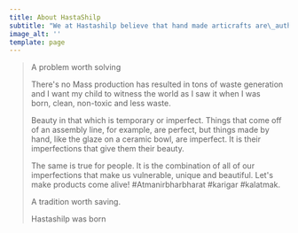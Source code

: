 ```yaml
---
title: About HastaShilp
subtitle: "We at Hastashilp believe that hand made articrafts are\_authentic\_and\_alive. expression of an\_artist's creative spirit and it's a tradition worth keeping alive."
image_alt: ''
template: page
---
```

> A problem worth solving
>
> There's no Mass production has resulted in tons of waste generation and I want my child to witness the world as I saw it when I was born, clean, non-toxic and less waste.
>
> Beauty in that which is temporary or imperfect. Things that come off of an assembly line, for example, are perfect, but things made by hand, like the glaze on a ceramic bowl, are imperfect. It is their imperfections that give them their beauty.
>
> The same is true for people. It is the combination of all of our imperfections that make us vulnerable, unique and beautiful. Let's make products come alive! #Atmanirbharbharat #karigar #kalatmak.
>
> A tradition worth saving.
>
> Hastashilp was born
